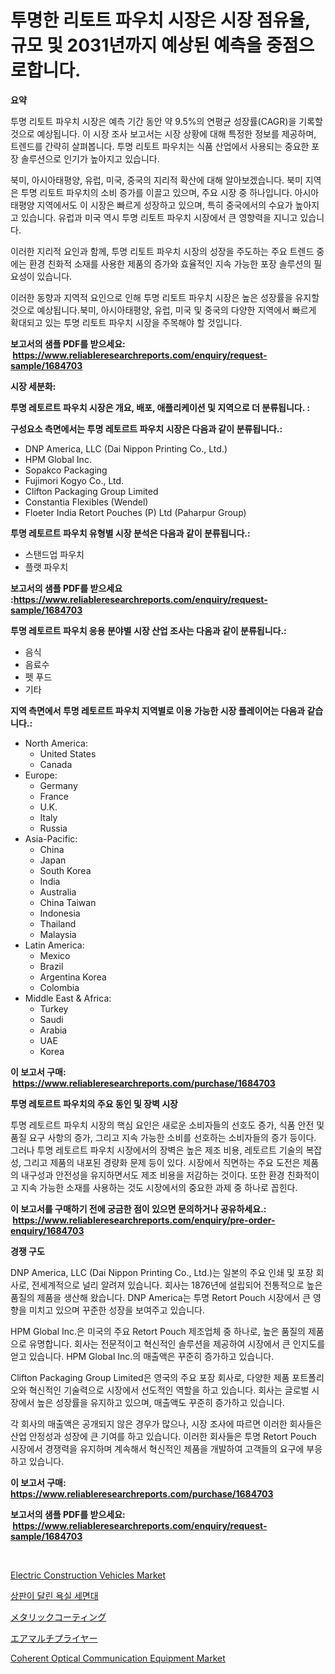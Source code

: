 <p><h1>투명한 리토트 파우치 시장은 시장 점유율, 규모 및 2031년까지 예상된 예측을 중점으로합니다.</h1></p><p><strong>요약</strong></p>
<p><p>투명 리토트 파우치 시장은 예측 기간 동안 약 9.5%의 연평균 성장률(CAGR)을 기록할 것으로 예상됩니다. 이 시장 조사 보고서는 시장 상황에 대해 특정한 정보를 제공하며, 트렌드를 간략히 살펴봅니다. 투명 리토트 파우치는 식품 산업에서 사용되는 중요한 포장 솔루션으로 인기가 높아지고 있습니다.</p><p>북미, 아시아태평양, 유럽, 미국, 중국의 지리적 확산에 대해 알아보겠습니다. 북미 지역은 투명 리토트 파우치의 소비 증가를 이끌고 있으며, 주요 시장 중 하나입니다. 아시아태평양 지역에서도 이 시장은 빠르게 성장하고 있으며, 특히 중국에서의 수요가 높아지고 있습니다. 유럽과 미국 역시 투명 리토트 파우치 시장에서 큰 영향력을 지니고 있습니다.</p><p>이러한 지리적 요인과 함께, 투명 리토트 파우치 시장의 성장을 주도하는 주요 트렌드 중에는 환경 친화적 소재를 사용한 제품의 증가와 효율적인 지속 가능한 포장 솔루션의 필요성이 있습니다.</p><p>이러한 동향과 지역적 요인으로 인해 투명 리토트 파우치 시장은 높은 성장률을 유지할 것으로 예상됩니다.북미, 아시아태평양, 유럽, 미국 및 중국의 다양한 지역에서 빠르게 확대되고 있는 투명 리토트 파우치 시장을 주목해야 할 것입니다.</p></p>
<p><strong>보고서의 샘플 PDF를 받으세요: &nbsp;<a href="https://www.reliableresearchreports.com/enquiry/request-sample/1684703">https://www.reliableresearchreports.com/enquiry/request-sample/1684703</a></strong></p>
<p><strong>시장 세분화:</strong></p>
<p><strong> 투명 레토르트 파우치 시장은 개요, 배포, 애플리케이션 및 지역으로 더 분류됩니다. :</strong></p>
<p><strong>구성요소 측면에서는 투명 레토르트 파우치 시장은 다음과 같이 분류됩니다.:</strong></p>
<p><ul><li>DNP America, LLC (Dai Nippon Printing Co., Ltd.)</li><li>HPM Global Inc.</li><li>Sopakco Packaging</li><li>Fujimori Kogyo Co., Ltd.</li><li>Clifton Packaging Group Limited</li><li>Constantia Flexibles (Wendel)</li><li>Floeter India Retort Pouches (P) Ltd (Paharpur Group)</li></ul></p>
<p><strong> 투명 레토르트 파우치 유형별 시장 분석은 다음과 같이 분류됩니다.:</strong></p>
<p><ul><li>스탠드업 파우치</li><li>플랫 파우치</li></ul></p>
<p><strong>보고서의 샘플 PDF를 받으세요 :<a href="https://www.reliableresearchreports.com/enquiry/request-sample/1684703">https://www.reliableresearchreports.com/enquiry/request-sample/1684703</a></strong></p>
<p><strong> 투명 레토르트 파우치 응용 분야별 시장 산업 조사는 다음과 같이 분류됩니다.:</strong></p>
<p><ul><li>음식</li><li>음료수</li><li>펫 푸드</li><li>기타</li></ul></p>
<p><strong>지역 측면에서 투명 레토르트 파우치 지역별로 이용 가능한 시장 플레이어는 다음과 같습니다.:</strong></p>
<p><ul>
    <li>
        North America:
        <ul>
            <li>United States</li>
            <li>Canada</li>
        </ul>
    </li>
    <li>
        Europe:
        <ul>
            <li>Germany</li>
            <li>France</li>
            <li>U.K.</li>
            <li>Italy</li>
            <li>Russia</li>
        </ul>
    </li>
    <li>
        Asia-Pacific:
        <ul>
            <li>China</li>
            <li>Japan</li>
            <li>South Korea</li>
            <li>India</li>
            <li>Australia</li>
            <li>China Taiwan</li>
            <li>Indonesia</li>
            <li>Thailand</li>
            <li>Malaysia</li>
        </ul>
    </li>
    <li>
        Latin America:
        <ul>
            <li>Mexico</li>
            <li>Brazil</li>
            <li>Argentina Korea</li>
            <li>Colombia</li>
        </ul>
    </li>
    <li>
        Middle East & Africa:
        <ul>
            <li>Turkey</li>
            <li>Saudi</li>
            <li>Arabia</li>
            <li>UAE</li>
            <li>Korea</li>
        </ul>
    </li>
    </ul></p>
<p><strong>이 보고서 구매: &nbsp;<a href="https://www.reliableresearchreports.com/purchase/1684703">https://www.reliableresearchreports.com/purchase/1684703</a></strong></p>
<p><strong>투명 레토르트 파우치의 주요 동인 및 장벽 시장</strong></p>
<p><p>투명 레토르트 파우치 시장의 핵심 요인은 새로운 소비자들의 선호도 증가, 식품 안전 및 품질 요구 사항의 증가, 그리고 지속 가능한 소비를 선호하는 소비자들의 증가 등이다. 그러나 투명 레토르트 파우치 시장에서의 장벽은 높은 제조 비용, 레토르트 기술의 복잡성, 그리고 제품의 내포된 경량화 문제 등이 있다. 시장에서 직면하는 주요 도전은 제품의 내구성과 안전성을 유지하면서도 제조 비용을 저감하는 것이다. 또한 환경 친화적이고 지속 가능한 소재를 사용하는 것도 시장에서의 중요한 과제 중 하나로 꼽힌다.</p></p>
<p><strong>이 보고서를 구매하기 전에 궁금한 점이 있으면 문의하거나 공유하세요.: &nbsp;<a href="https://www.reliableresearchreports.com/enquiry/pre-order-enquiry/1684703">https://www.reliableresearchreports.com/enquiry/pre-order-enquiry/1684703</a></strong></p>
<p><strong>경쟁 구도</strong></p>
<p><p>DNP America, LLC (Dai Nippon Printing Co., Ltd.)는 일본의 주요 인쇄 및 포장 회사로, 전세계적으로 널리 알려져 있습니다. 회사는 1876년에 설립되어 전통적으로 높은 품질의 제품을 생산해 왔습니다. DNP America는 투명 Retort Pouch 시장에서 큰 영향을 미치고 있으며 꾸준한 성장을 보여주고 있습니다.</p><p>HPM Global Inc.은 미국의 주요 Retort Pouch 제조업체 중 하나로, 높은 품질의 제품으로 유명합니다. 회사는 전문적이고 혁신적인 솔루션을 제공하여 시장에서 큰 인지도를 얻고 있습니다. HPM Global Inc.의 매출액은 꾸준히 증가하고 있습니다.</p><p>Clifton Packaging Group Limited은 영국의 주요 포장 회사로, 다양한 제품 포트폴리오와 혁신적인 기술력으로 시장에서 선도적인 역할을 하고 있습니다. 회사는 글로벌 시장에서 높은 성장률을 유지하고 있으며, 매출액도 꾸준히 증가하고 있습니다.</p><p>각 회사의 매출액은 공개되지 않은 경우가 많으나, 시장 조사에 따르면 이러한 회사들은 산업 안정성과 성장에 큰 기여를 하고 있습니다. 이러한 회사들은 투명 Retort Pouch 시장에서 경쟁력을 유지하며 계속해서 혁신적인 제품을 개발하여 고객들의 요구에 부응하고 있습니다.</p></p>
<p><strong>이 보고서 구매: &nbsp; <a href="https://www.reliableresearchreports.com/purchase/1684703">https://www.reliableresearchreports.com/purchase/1684703</a></strong></p>
<p><strong>보고서의 샘플 PDF를 받으세요: &nbsp;<a href="https://www.reliableresearchreports.com/enquiry/request-sample/1684703">https://www.reliableresearchreports.com/enquiry/request-sample/1684703</a></strong><strong></strong></p>
<p>&nbsp;</p>
<p><p><a href="https://three-jumbo-f6d.notion.site/Electric-Construction-Vehicles-Market-Insights-Market-Players-and-Forecast-Till-2031-10cac17fb9df43919a4a714ef55aac25">Electric Construction Vehicles Market</a></p><p><a href="https://medium.com/@felipegrrady654556/%ED%99%94%EC%9E%A5%EC%8B%A4-%EC%84%A0%EB%B0%98%EA%B3%BC-%ED%83%91%EC%9D%98-%EC%8B%9C%EC%9E%A5-%EC%A0%84%EB%A7%9D-%EC%82%B0%EC%97%85-%EA%B0%9C%EC%9A%94-%EB%B0%8F-%EC%98%88%EC%B8%A1-2024%EB%85%84%EB%B6%80%ED%84%B0-2031%EB%85%84%EA%B9%8C%EC%A7%80-fe33e8fedaeb">상판이 달린 욕실 세면대</a></p><p><a href="https://github.com/bevdtkn4419963/Market-Research-Report-List-1/blob/main/98998444959.md">メタリックコーティング</a></p><p><a href="https://medium.com/@dm15982023/%E3%82%A8%E3%82%A2%E3%83%9E%E3%83%AB%E3%83%81%E3%83%97%E3%83%A9%E3%82%A4%E3%83%A4%E3%83%BC%E3%83%9E%E3%83%BC%E3%82%B1%E3%83%83%E3%83%88%E3%81%AE%E5%88%86%E6%9E%90-%E3%82%B3%E3%82%B0%E3%83%AD%E3%83%BC%E3%83%90%E3%83%AB-%E3%82%A4%E3%83%B3%E3%83%80%E3%82%B9%E3%83%88%E3%83%AA%E3%83%BC-%E3%83%91%E3%83%BC%E3%82%B9%E3%83%9A%E3%82%AF%E3%83%86%E3%82%A3%E3%83%96%E3%81%A8%E3%83%95%E3%82%A9%E3%83%BC%E3%82%AD%E3%83%A3%E3%82%B9%E3%83%88-2024%E5%B9%B4%E3%81%8B%E3%82%892031%E5%B9%B4-0c491831ff09">エアマルチプライヤー</a></p><p><a href="https://issuu.com/reportprime-2/docs/coherent-optical-communication-equipment-market-si">Coherent Optical Communication Equipment Market</a></p></p>